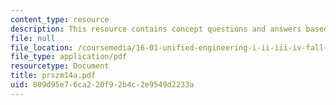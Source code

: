 ```yaml
---
content_type: resource
description: This resource contains concept questions and answers based on shear stress.
file: null
file_location: /coursemedia/16-01-unified-engineering-i-ii-iii-iv-fall-2005-spring-2006/809d95e76ca220f92b4c2e9549d2233a_prszm14a.pdf
file_type: application/pdf
resourcetype: Document
title: prszm14a.pdf
uid: 809d95e7-6ca2-20f9-2b4c-2e9549d2233a
---
```

